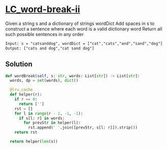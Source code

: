 # [LC_word-break-ii](https://leetcode.com/problems/word-break-ii)

Given a string s and a dictionary of strings wordDict
Add spaces in s to construct a sentence where each word is a valid dictionary word
Return all such possible sentences in any order

```txt
Input: s = "catsanddog", wordDict = ["cat","cats","and","sand","dog"]
Output: ["cats and dog","cat sand dog"]
```

## Solution

```py
def wordBreak(self, s: str, words: List[str]) -> List[str]:
  words, dp = set(words), dict()

  @lru_cache
  def helper(r):
    if r == 0:
      return ['']
    rst = []
    for l in range(r - 1, -1, -1):
      if s[l: r] in words:
        for prevStr in helper(l):
          rst.append(' '.join([prevStr, s[l: r]]).strip())
    return rst

  return helper(len(s))
```
